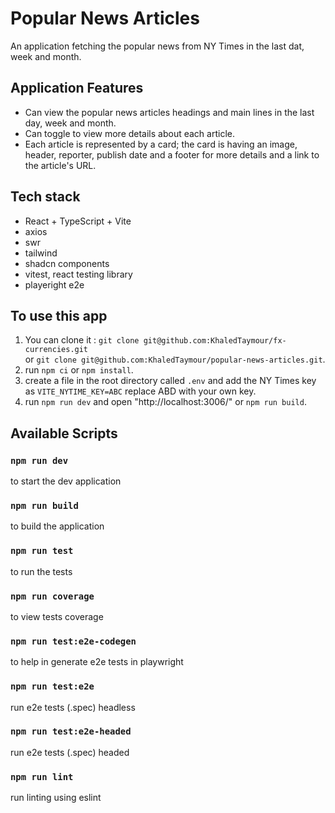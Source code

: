 # Popular News Articles

An application fetching the popular news from NY Times in the last dat, week and month.

## Application Features

- Can view the popular news articles headings and main lines in the last day, week and month.
- Can toggle to view more details about each article.
- Each article is represented by a card; the card is having an image, header, reporter, publish date and a footer for more details and a link to the article's URL.

## Tech stack

- React + TypeScript + Vite
- axios
- swr
- tailwind
- shadcn components
- vitest, react testing library
- playeright e2e

## To use this app

1.  You can clone it : `git clone git@github.com:KhaledTaymour/fx-currencies.git`\
    or `git clone git@github.com:KhaledTaymour/popular-news-articles.git`.
2.  run `npm ci` or `npm install`.
3.  create a file in the root directory called `.env` and add the NY Times key as `VITE_NYTIME_KEY=ABC` replace ABD with your own key.
4.  run `npm run dev` and open "http://localhost:3006/" or `npm run build`.

## Available Scripts

### `npm run dev`

to start the dev application

### `npm run build`

to build the application

### `npm run test`

to run the tests

### `npm run coverage`

to view tests coverage

### `npm run test:e2e-codegen`

to help in generate e2e tests in playwright

### `npm run test:e2e`

run e2e tests (.spec) headless

### `npm run test:e2e-headed`

run e2e tests (.spec) headed

### `npm run lint`

run linting using eslint
